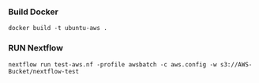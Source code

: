 ### Build Docker
```
docker build -t ubuntu-aws .
```

### RUN Nextflow
```
nextflow run test-aws.nf -profile awsbatch -c aws.config -w s3://AWS-Bucket/nextflow-test
```

